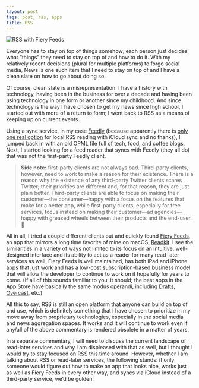 ```yaml
---
layout: post
tags: post, rss, apps
title: RSS
---
```


![][image-1]

Everyone has to stay on top of things somehow; each person just decides what “things” they need to stay on top of and how to do it. With my relatively recent decisions (plural for multiple platforms) to forgo social media, News is one such item that I need to stay on top of and I have a clean slate on how to go about doing so.

Of course, clean slate is a misrepresentation. I have a history with technology, having been in the business for over a decade and having been using technology in one form or another since my childhood. And since technology is the way I have chosen to get my news since high school, I started out with more of a return to form; I went back to RSS as a means of keeping up on current events.

Using a sync service, in my case [Feedly][1] (because apparently there is [only one real option][2] for local RSS reading with iCloud sync and no thanks), I jumped back in with an old OPML file full of tech, food, and coffee blogs. Next, I started looking for a feed reader that syncs with Feedly (they all do) that was not the first-party Feedly client.

> **Side note:** first-party clients are not always bad. Third-party clients, however, need to work to make a reason for their existence. There is a reason why the existence of any third-party Twitter clients scares Twitter; their priorities are different and, for that reason, they are just plain better. Third-party clients are able to focus on making their customer—the consumer—happy with a focus on the features that make for a better app, while first-party clients, especially for free services, focus instead on making their customer—ad agencies—happy with greased wheels between their products and the end-user.  🤢

All in all, I tried a couple different clients out and quickly found [Fiery Feeds][3], an app that mirrors a long time favorite of mine on macOS, [Readkit][4]. I see the similarities in a variety of ways not limited to its focus on an intuitive, well-designed interface and its ability to act as a reader for many read-later services as well. Fiery Feeds is well maintained, has both iPad and iPhone apps that just work and has a low-cost subscription-based business model that will allow the developer to continue to work on it hopefully for years to come. (If all of this sounds familiar to you, it should; the best apps in the App Store have basically the same modus operandi, including [Drafts][5], [Overcast][6], etc.)

All this to say, RSS is still an open platform that anyone can build on top of and use, which is definitely something that I have chosen to prioritize in my move away from proprietary technologies, especially in the social media and news aggregation spaces. It works and it will continue to work even if any/all of the above commentary is rendered obsolete in a matter of years.

In a separate commentary, I will need to discuss the current landscape of read-later services and why I am displeased with that as well, but I thought I would try to stay focused on RSS this time around. However, whether I am talking about RSS or read-later services, the following stands: if only someone would figure out how to make an app that looks nice, works just as well as Fiery Feeds in every other way, and syncs via iCloud instead of a third-party service, we’d be golden.

[1]:	https://feedly.com/i/welcome
[2]:	http://www.newsbar-app.com
[3]:	http://cocoacake.net/apps/fiery/
[4]:	https://readkitapp.com
[5]:	https://getdrafts.com
[6]:	https://overcast.fm

[image-1]:	/public/assets/2018-10-05.jpg "RSS with Fiery Feeds"